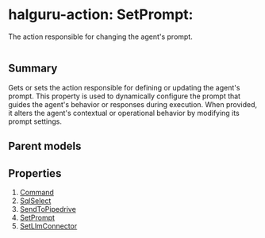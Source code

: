 # halguru-action: SetPrompt:

The action responsible for changing the agent's prompt.

```yaml

```

## Summary

Gets or sets the action responsible for defining or updating the agent's prompt.
This property is used to dynamically configure the prompt that guides
the agent's behavior or responses during execution. When provided, it alters
the agent's contextual or operational behavior by modifying its prompt settings.

## Parent models


## Properties

1. [Command](halguru-action-command.md)
2. [SqlSelect](halguru-action-sqlselect.md)
3. [SendToPipedrive](halguru-action-sendtopipedrive.md)
4. [SetPrompt](halguru-action-setprompt.md)
5. [SetLlmConnector](halguru-action-setllmconnector.md)

